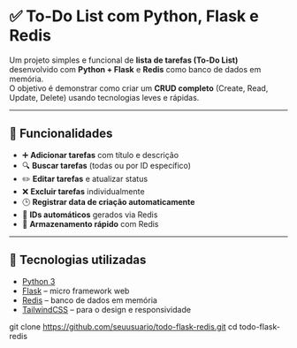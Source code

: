 # ✅ To-Do List com Python, Flask e Redis  

Um projeto simples e funcional de **lista de tarefas (To-Do List)** desenvolvido com **Python + Flask** e **Redis** como banco de dados em memória.  
O objetivo é demonstrar como criar um **CRUD completo** (Create, Read, Update, Delete) usando tecnologias leves e rápidas.

---

## 🚀 Funcionalidades

- ➕ **Adicionar tarefas** com título e descrição  
- 🔍 **Buscar tarefas** (todas ou por ID específico)  
- ✏️ **Editar tarefas** e atualizar status  
- ❌ **Excluir tarefas** individualmente  
- 🕒 **Registrar data de criação automaticamente**  
- 🧠 **IDs automáticos** gerados via Redis  
- 💾 **Armazenamento rápido** com Redis  

---

## 🧰 Tecnologias utilizadas

- [Python 3](https://www.python.org/)  
- [Flask](https://flask.palletsprojects.com/) – micro framework web  
- [Redis](https://redis.io/) – banco de dados em memória  
- [TailwindCSS](https://tailwindcss.com/) – para o design e responsividade  


git clone https://github.com/seuusuario/todo-flask-redis.git
cd todo-flask-redis
